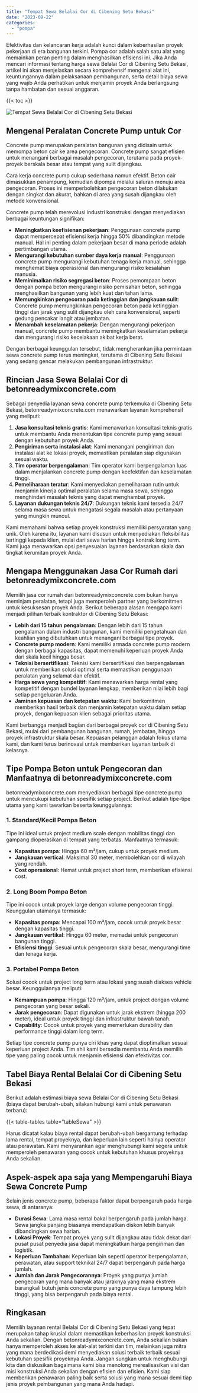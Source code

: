 ```yaml
---
title: "Tempat Sewa Belalai Cor di Cibening Setu Bekasi"
date: "2023-09-22"
categories: 
  - "pompa"
---
```


Efektivitas dan kelancaran kerja adalah kunci dalam keberhasilan proyek pekerjaan di era bangunan terkini. Pompa cor adalah salah satu alat yang memainkan peran penting dalam menghasilkan efisiensi ini. Jika Anda mencari informasi tentang harga sewa Belalai Cor di Cibening Setu Bekasi, artikel ini akan menjelaskan secara komprehensif mengenai alat ini, keuntungannya dalam pelaksanaan pembangunan, serta detail biaya sewa yang wajib Anda perhatikan untuk menjamin proyek Anda berlangsung tanpa hambatan dan sesuai anggaran.

{{< toc >}}

![Tempat Sewa Belalai Cor di Cibening Setu Bekasi](https://betoncor8.github.io/pump/concrete-pump%20(9).png)

## Mengenal Peralatan Concrete Pump untuk Cor

Concrete pump merupakan peralatan bangunan yang didisain untuk memompa beton cair ke area pengecoran. Concrete pump sangat efisien untuk menangani berbagai masalah pengecoran, terutama pada proyek-proyek berskala besar atau tempat yang sulit dijangkau.

Cara kerja concrete pump cukup sederhana namun efektif. Beton cair dimasukkan penampung, kemudian dipompa melalui saluran menuju area pengecoran. Proses ini memperbolehkan pengecoran beton dilakukan dengan singkat dan akurat, bahkan di area yang susah dijangkau oleh metode konvensional.

Concrete pump telah merevolusi industri konstruksi dengan menyediakan berbagai keuntungan signifikan:

- **Meningkatkan keefisienan pekerjaan**: Penggunaan concrete pump dapat mempercepat efisiensi kerja hingga 50% dibandingkan metode manual. Hal ini penting dalam pekerjaan besar di mana periode adalah pertimbangan utama.
- **Mengurangi kebutuhan sumber daya kerja manual**: Penggunaan concrete pump mengurangi kebutuhan tenaga kerja manual, sehingga menghemat biaya operasional dan mengurangi risiko kesalahan manusia.
- **Meminimalkan risiko segregasi beton**: Proses pemompaan beton dengan pompa beton mengurangi risiko pemisahan beton, sehingga menghasilkan bangunan yang lebih kuat dan tahan lama.
- **Memungkinkan pengecoran pada ketinggian dan jangkauan sulit**: Concrete pump memungkinkan pengecoran beton pada ketinggian tinggi dan jarak yang sulit dijangkau oleh cara konvensional, seperti gedung pencakar langit atau jembatan.
- **Menambah keselamatan pekerja**: Dengan mengurangi pekerjaan manual, concrete pump membantu meningkatkan keselamatan pekerja dan mengurangi risiko kecelakaan akibat kerja berat.

Dengan berbagai keunggulan tersebut, tidak mengherankan jika permintaan sewa concrete pump terus meningkat, terutama di Cibening Setu Bekasi yang sedang gencar melakukan pembangunan infrastruktur.

## Rincian Jasa Sewa Belalai Cor di betonreadymixconcrete.com

Sebagai penyedia layanan sewa concrete pump terkemuka di Cibening Setu Bekasi, betonreadymixconcrete.com menawarkan layanan komprehensif yang meliputi:

1. **Jasa konsultasi teknis gratis**: Kami menawarkan konsultasi teknis gratis untuk membantu Anda menentukan tipe concrete pump yang sesuai dengan kebutuhan proyek Anda.
2. **Pengiriman serta instalasi alat**: Kami menangani pengiriman dan instalasi alat ke lokasi proyek, memastikan peralatan siap digunakan sesuai waktu.
3. **Tim operator berpengalaman**: Tim operator kami berpengalaman luas dalam menjalankan concrete pump dengan keefektifan dan keselamatan tinggi.
4. **Pemeliharaan teratur**: Kami menyediakan pemeliharaan rutin untuk menjamin kinerja optimal peralatan selama masa sewa, sehingga menghindari masalah teknis yang dapat menghambat proyek.
5. **Layanan dukungan teknis 24/7**: Dukungan teknis kami tersedia 24/7 selama masa sewa untuk mengatasi segala masalah atau pertanyaan yang mungkin muncul.

Kami memahami bahwa setiap proyek konstruksi memiliki persyaratan yang unik. Oleh karena itu, layanan kami disusun untuk menyediakan fleksibilitas tertinggi kepada klien, mulai dari sewa harian hingga kontrak long term. Kami juga menawarkan opsi penyesuaian layanan berdasarkan skala dan tingkat kerumitan proyek Anda.

## Mengapa Menggunakan Jasa Cor Rumah dari betonreadymixconcrete.com

Memilih jasa cor rumah dari betonreadymixconcrete.com bukan hanya meminjam peralatan, tetapi juga memperoleh partner yang berkomitmen untuk kesuksesan proyek Anda. Berikut beberapa alasan mengapa kami menjadi pilihan terbaik kontraktor di Cibening Setu Bekasi:

- **Lebih dari 15 tahun pengalaman**: Dengan lebih dari 15 tahun pengalaman dalam industri bangunan, kami memiliki pengetahuan dan keahlian yang dibutuhkan untuk menangani berbagai tipe proyek.
- **Concrete pump modern**: Kami memiliki armada concrete pump modern dengan berbagai kapasitas, dapat memenuhi keperluan proyek Anda dari skala kecil hingga besar.
- **Teknisi bersertifikasi**: Teknisi kami bersertifikasi dan berpengalaman untuk memberikan solusi optimal serta memastikan penggunaan peralatan yang selamat dan efektif.
- **Harga sewa yang kompetitif**: Kami menawarkan harga rental yang kompetitif dengan bundel layanan lengkap, memberikan nilai lebih bagi setiap pengeluaran Anda.
- **Jaminan kepuasan dan ketepatan waktu**: Kami berkomitmen memberikan hasil terbaik dan menjamin ketepatan waktu dalam setiap proyek, dengan kepuasan klien sebagai prioritas utama.

Kami berbangga menjadi bagian dari berbagai proyek cor di Cibening Setu Bekasi, mulai dari pembangunan bangunan, rumah, jembatan, hingga proyek infrastruktur skala besar. Kepuasan pelanggan adalah fokus utama kami, dan kami terus berinovasi untuk memberikan layanan terbaik di kelasnya.

## Tipe Pompa Beton untuk Pengecoran dan Manfaatnya di betonreadymixconcrete.com

betonreadymixconcrete.com menyediakan berbagai tipe concrete pump untuk mencukupi kebutuhan spesifik setiap project. Berikut adalah tipe-tipe utama yang kami tawarkan beserta keunggulannya:

### 1\. Standard/Kecil Pompa Beton

Tipe ini ideal untuk project medium scale dengan mobilitas tinggi dan gampang dioperasikan di tempat yang terbatas. Manfaatnya termasuk:

- **Kapasitas pompa**: Hingga 60 m³/jam, cukup untuk proyek medium.
- **Jangkauan vertical**: Maksimal 30 meter, membolehkan cor di wilayah yang rendah.
- **Cost operasional**: Hemat untuk project short term, memberikan efisiensi cost.

### 2\. Long Boom Pompa Beton

Tipe ini cocok untuk proyek large dengan volume pengecoran tinggi. Keunggulan utamanya termasuk:

- **Kapasitas pompa**: Mencapai 100 m³/jam, cocok untuk proyek besar dengan kapasitas tinggi.
- **Jangkauan vertikal**: Hingga 60 meter, memadai untuk pengecoran bangunan tinggi.
- **Efisiensi tinggi**: Sesuai untuk pengecoran skala besar, mengurangi time dan tenaga kerja.

### 3\. Portabel Pompa Beton

Solusi cocok untuk project long term atau lokasi yang susah diakses vehicle besar. Keunggulannya meliputi:

- **Kemampuan pompa**: Hingga 120 m³/jam, untuk project dengan volume pengecoran yang besar sekali.
- **Jarak pengecoran**: Dapat digunakan untuk jarak ekstrem (hingga 200 meter), ideal untuk proyek tinggi dan infrastruktur bawah tanah.
- **Capability**: Cocok untuk proyek yang memerlukan durability dan performance tinggi dalam long term.

Setiap tipe concrete pump punya ciri khas yang dapat dioptimalkan sesuai keperluan project Anda. Tim ahli kami bersedia membantu Anda memilih tipe yang paling cocok untuk menjamin efisiensi dan efektivitas cor.

## Tabel Biaya Rental Belalai Cor di Cibening Setu Bekasi

Berikut adalah estimasi biaya sewa Belalai Cor di Cibening Setu Bekasi (biaya dapat berubah-ubah, silakan hubungi kami untuk penawaran terbaru):

{{< table-tables table="tableSewa" >}}

Harus dicatat kalau biaya rental dapat berubah-ubah bergantung terhadap lama rental, tempat proyeknya, dan keperluan lain seperti halnya operator atau perawatan. Kami menyarankan agar menghubungi kami segera untuk memperoleh penawaran yang cocok untuk kebutuhan khusus proyeknya Anda sekalian.

## Aspek-aspek apa saja yang Mempengaruhi Biaya Sewa Concrete Pump

Selain jenis concrete pump, beberapa faktor dapat berpengaruh pada harga sewa, di antaranya:

- **Durasi Sewa**: Lama masa rental bakal berpengaruh pada jumlah harga. Sewa jangka panjang biasanya mendapatkan diskon lebih banyak dibandingkan sewa harian.
- **Lokasi Proyek**: Tempat proyek yang sulit dijangkau atau tidak dekat dari pusat pusat penyedia jasa dapat meningkatkan harga pengiriman dan logistik.
- **Keperluan Tambahan**: Keperluan lain seperti operator berpengalaman, perawatan, atau support teknikal 24/7 dapat berpengaruh pada harga jumlah.
- **Jumlah dan Jarak Pengecorannya**: Proyek yang punya jumlah pengecoran yang mana banyak atau jaraknya yang mana ekstrem barangkali butuh jenis concrete pump yang punya daya tampung lebih tinggi, yang bisa berpengaruh pada biaya rental.

## Ringkasan

Memilih layanan rental Belalai Cor di Cibening Setu Bekasi yang tepat merupakan tahap krusial dalam memastikan keberhasilan proyek konstruksi Anda sekalian. Dengan betonreadymixconcrete.com, Anda sekalian bukan hanya memperoleh akses ke alat-alat terkini dan tim, melainkan juga mitra yang mana berdedikasi demi menyediakan solusi terbaik terbaik sesuai kebutuhan spesifik proyeknya Anda. Jangan sungkan untuk menghubungi kita dan diskusikan bagaimana kami bisa menolong merealisasikan visi dan misi konstruksi Anda sekalian dengan efisien dan efisien. Kami siap memberikan penawaran paling baik serta solusi yang mana sesuai demi tiap jenis proyek pembangunan yang mana Anda hadapi.
